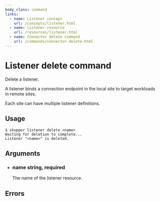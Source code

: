 ```yaml
---
body_class: command
links:
  - name: Listener concept
    url: /concepts/listener.html
  - name: Listener resource
    url: /resources/listener.html
  - name: Connector delete command
    url: /commands/connector-delete.html
---
```


# Listener delete command

<section>

Delete a listener.

A listener binds a connection endpoint in the local site to
target workloads in remote sites.

Each site can have multiple listener definitions.

</section>

<section>

## Usage

~~~ shell
$ skupper listener delete <name>
Waiting for deletion to complete...
Listener "<name>" is deleted.
~~~

</section>

<section>

## Arguments

- <h3 id="name">name <span class="argument-info">string, required</span></h3>

  The name of the listener resource.

</section>

<section>

## Errors

</section>
